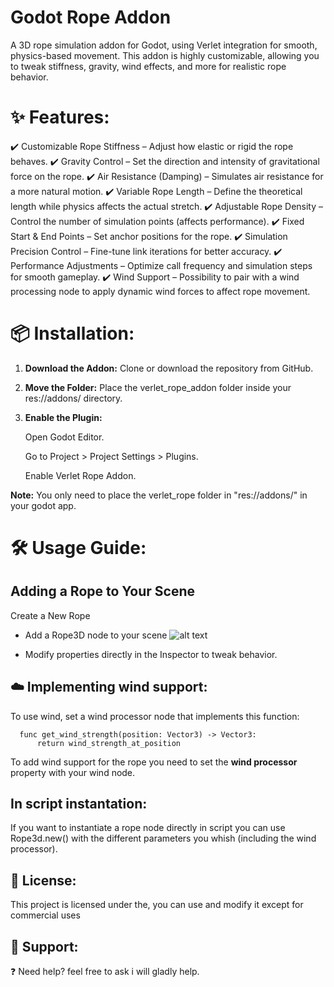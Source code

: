 # Godot Rope Addon

A 3D rope simulation addon for Godot, using Verlet integration for smooth, physics-based movement. This addon is highly customizable, allowing you to tweak stiffness, gravity, wind effects, and more for realistic rope behavior. 

# ✨ Features:

✔️ Customizable Rope Stiffness – Adjust how elastic or rigid the rope behaves.
✔️ Gravity Control – Set the direction and intensity of gravitational force on the rope.
✔️ Air Resistance (Damping) – Simulates air resistance for a more natural motion.
✔️ Variable Rope Length – Define the theoretical length while physics affects the actual stretch.
✔️ Adjustable Rope Density – Control the number of simulation points (affects performance).
✔️ Fixed Start & End Points – Set anchor positions for the rope.
✔️ Simulation Precision Control – Fine-tune link iterations for better accuracy.
✔️ Performance Adjustments – Optimize call frequency and simulation steps for smooth gameplay.
✔️ Wind Support – Possibility to pair with a wind processing node to apply dynamic wind forces to affect rope movement.

# 📦 Installation:

1. **Download the Addon:** Clone or download the repository from GitHub.
2. **Move the Folder:** Place the verlet_rope_addon folder inside your res://addons/ directory.
3. **Enable the Plugin:**

    Open Godot Editor.
   
    Go to Project > Project Settings > Plugins.
   
    Enable Verlet Rope Addon.

**Note:** You only need to place the verlet_rope folder in "res://addons/" in your godot app.

# 🛠️ Usage Guide:
## Adding a Rope to Your Scene
Create a New Rope

- Add a Rope3D node to your scene ![alt text](https://github.com/LucasROUZE/Verlet_rope_addon/blob/main/addons/verlet_rope/rope_icon.png) 

- Modify properties directly in the Inspector to tweak behavior.

## ☁️ Implementing wind support:

To use wind, set a wind processor node that implements this function:

      func get_wind_strength(position: Vector3) -> Vector3:
          return wind_strength_at_position
          
To add wind support for the rope you need to set the **wind processor** property with your wind node.

## In script instantation:

If you want to instantiate a rope node directly in script you can use Rope3d.new() with the different parameters you whish (including the wind processor).

## 📝 License:

This project is licensed under the, you can use and modify it except for commercial uses

## 🌟 Support:

❓ Need help? feel free to ask i will gladly help.





